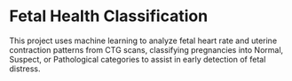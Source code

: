 # Fetal Health Classification
This project uses machine learning to analyze fetal heart rate and uterine contraction patterns from CTG scans, classifying pregnancies into Normal, Suspect, or Pathological categories to assist in early detection of fetal distress.
